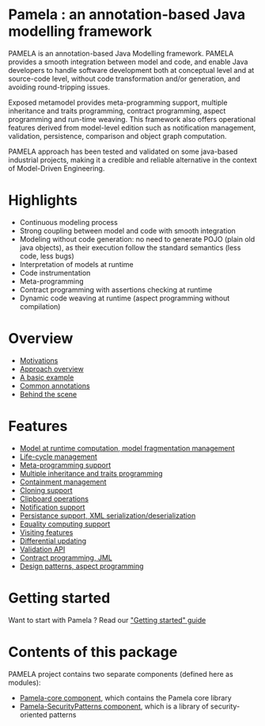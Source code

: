 # Pamela : an annotation-based Java modelling framework

PAMELA is an annotation-based Java Modelling framework. PAMELA provides a smooth integration between model and code, and enable Java developers to handle software development both at conceptual level and at source-code level, without code transformation and/or generation, and avoiding round-tripping issues. 

Exposed metamodel provides meta-programming support, multiple inheritance and traits programming, contract programming, aspect programming and run-time weaving. This framework also offers operational features derived from  model-level edition such as notification management, validation, persistence, comparison and object graph computation. 

PAMELA approach has been tested and validated on some java-based industrial projects, making it a credible and reliable alternative in the context of Model-Driven Engineering.

# Highlights

- Continuous modeling process 
- Strong coupling between model and code with smooth integration  
- Modeling without code generation: no need to generate POJO (plain old java objects), as their execution follow the standard semantics (less code, less bugs)
- Interpretation of models at runtime
- Code instrumentation
- Meta-programming
- Contract programming with assertions checking at runtime
- Dynamic code weaving at runtime (aspect programming without compilation)
  
# Overview

- [Motivations](./motivations.html)
- [Approach overview](./overview.html)
- [A basic example](./example.html)
- [Common annotations](./annotations.html)
- [Behind the scene](./behind_the_scene.html)
  
# Features
 
- [Model at runtime computation, model fragmentation management](./pamela-core/1-model_at_runtime.html)
- [Life-cycle management](./pamela-core/2-life_cycle_management.html)
- [Meta-programming support](./pamela-core/3-metaprogramming_support.html)
- [Multiple inheritance and traits programming](./pamela-core/4-multiple_inheritance.html)
- [Containment management](./pamela-core/5-containment_management.html)
- [Cloning support](./pamela-core/6-cloning_support.html)
- [Clipboard operations](./pamela-core/7-clipboard_operations.html)
- [Notification support](./pamela-core/8-notification_support.html)
- [Persistance support, XML serialization/deserialization](./pamela-core/9-persistance_support.html)
- [Equality computing support](./pamela-core/10-equality_computing.html)
- [Visiting features](./pamela-core/11-visiting_features.html)
- [Differential updating](./pamela-core/12-differential_updating.html)
- [Validation API](./pamela-core/13-validation_api.html)
- [Contract programming, JML](./pamela-core/14-jml.html)
- [Design patterns, aspect programming](./pamela-core/15-design_patterns.html)
  
# Getting started

Want to start with Pamela ? Read our ["Getting started" guide](./getting_started.html)

# Contents of this package

PAMELA project contains two separate components (defined here as modules):
  
- [Pamela-core component](./pamela-core/index.html), which contains the Pamela core library
- [Pamela-SecurityPatterns component](./pamela-security-patterns/index.html), which is a library of security-oriented patterns    
  

